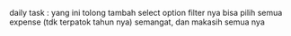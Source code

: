 daily task : yang ini tolong tambah select option filter nya bisa pilih semua expense (tdk terpatok tahun nya) 
semangat, dan makasih semua nya